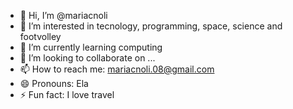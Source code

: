 - 👋 Hi, I’m @mariacnoli
- 👀 I’m interested in tecnology, programming, space, science and footvolley
- 🌱 I’m currently learning computing
- 💞️ I’m looking to collaborate on ...
- 📫 How to reach me: mariacnoli.08@gmail.com
- 😄 Pronouns: Ela
- ⚡ Fun fact: I love travel

<!---
mariacnoli/mariacnoli is a ✨ special ✨ repository because its `README.md` (this file) appears on your GitHub profile.
You can click the Preview link to take a look at your changes.
--->
